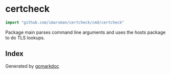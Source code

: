 <!-- Code generated by gomarkdoc. DO NOT EDIT -->

# certcheck

```go
import "github.com/imarsman/certcheck/cmd/certcheck"
```

Package main parses command line arguments and uses the hosts package to do TLS lookups\.

## Index





Generated by [gomarkdoc](<https://github.com/princjef/gomarkdoc>)
